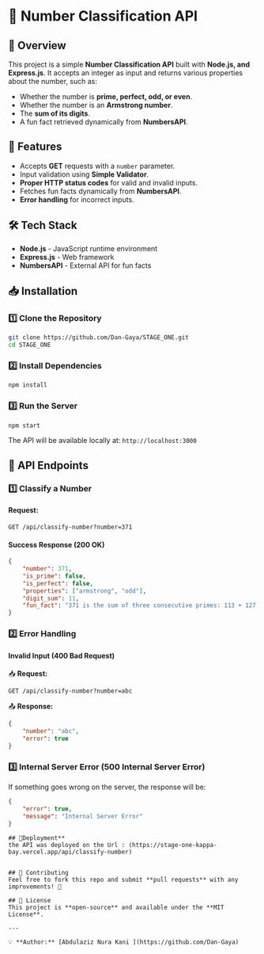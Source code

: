 # 📌 Number Classification API

## 📝 Overview
This project is a simple **Number Classification API** built with **Node.js, and Express.js**. It accepts an integer as input and returns various properties about the number, such as:

- Whether the number is **prime, perfect, odd, or even**.
- Whether the number is an **Armstrong number**.
- The **sum of its digits**.
- A fun fact retrieved dynamically from **NumbersAPI**.

## 🚀 Features
- Accepts **GET** requests with a `number` parameter.
- Input validation using **Simple Validator**.
- **Proper HTTP status codes** for valid and invalid inputs.
- Fetches fun facts dynamically from **NumbersAPI**.
- **Error handling** for incorrect inputs.

## 🛠 Tech Stack
- **Node.js** - JavaScript runtime environment
- **Express.js** - Web framework
- **NumbersAPI** - External API for fun facts

## 📥 Installation

### 1️⃣ Clone the Repository
```sh
git clone https://github.com/Dan-Gaya/STAGE_ONE.git
cd STAGE_ONE
```

### 2️⃣ Install Dependencies
```sh
npm install
```

### 3️⃣ Run the Server
```sh
npm start
```
The API will be available locally at: `http://localhost:3000`

## 📌 API Endpoints

### **1️⃣ Classify a Number**
#### **Request:**
```http
GET /api/classify-number?number=371
```
#### **Success Response (200 OK)**
```json
{
    "number": 371,
    "is_prime": false,
    "is_perfect": false,
    "properties": ["armstrong", "odd"],
    "digit_sum": 11,
    "fun_fact": "371 is the sum of three consecutive primes: 113 + 127 + 131."
}
```

### **2️⃣ Error Handling**
#### **Invalid Input (400 Bad Request)**
📥 **Request:**
```http
GET /api/classify-number?number=abc
```
📤 **Response:**
```json
{
    "number": "abc",
    "error": true
}
```

### **3️⃣ Internal Server Error (500 Internal Server Error)**
If something goes wrong on the server, the response will be:
```json
{
    "error": true,
    "message": "Internal Server Error"
}
```

```
## 🤝Deployment**
the API was deployed on the Url : (https://stage-one-kappa-bay.vercel.app/api/classify-number)


## 🤝 Contributing
Feel free to fork this repo and submit **pull requests** with any improvements! 🚀

## 📜 License
This project is **open-source** and available under the **MIT License**.

---

💡 **Author:** [Abdulaziz Nura Kani ](https://github.com/Dan-Gaya)
